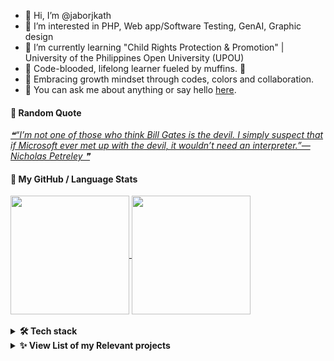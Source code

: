 - 👋 Hi, I’m @jaborjkath
- 👀 I’m interested in PHP, Web app/Software Testing, GenAI, Graphic design
- 🌱 I’m currently learning "Child Rights Protection & Promotion" | University of the Philippines Open University (UPOU) 
- 🍊 Code-blooded, lifelong learner fueled by muffins. 🧁
- 💞️ Embracing growth mindset through codes, colors and collaboration.
- 💬 You can ask me about anything or say hello [here](https://github.com/jaborjkath/jaborjkath/issues).

#### 📑 Random Quote
<a href="https://github.com/marketplace/actions/quote-readme">
<!--STARTS_HERE_QUOTE_README-->
<i>❝“I’m not one of those who think Bill Gates is the devil.  I simply suspect that if Microsoft ever met up with the devil, it wouldn’t need an interpreter.”— Nicholas Petreley   ❞</i>
<!--ENDS_HERE_QUOTE_README-->
</a>

#### 🚀 My GitHub / Language Stats
<a href="https://github.com/jaborjkath/github-readme-stats">
  <img height=190 align="center" src="https://github-readme-stats.vercel.app/api?username=jaborjkath&include_all_commits=true&show=prs_merged_percentage&show_icons=true&rank_icon=github&hide=stars&theme=catppuccin_latte" />
</a>
<a href="https://github.com/jaborjkath/convoychat">
  <img height=190 align="center" src="https://github-readme-stats.vercel.app/api/top-langs?username=jaborjkath&layout=compact&langs_count=12&include_all_commits=true&theme=ambient_gradient" />
<br></a>

<br>
<details>
   <summary><b>🛠️ Tech stack</b></summary>
  <p style="visibility: hidden">

| 📂 **Group** | 💻 **Technologies** |
| - | - | 
| **Core** | [![HTML](https://img.shields.io/static/v1?label=&message=HTML&color=F16529&logo=html5&logoColor=FFFFFF)](https://www.w3schools.com/html/) [![PHP](https://img.shields.io/static/v1?label=&message=PHP&color=777BB3&logo=php&logoColor=FFFFFF)](https://www.php.net) [![BOOTSTRAP](https://img.shields.io/static/v1?label=&message=Bootstrap&color=553C7B&logo=bootstrap&logoColor=FFFFFF)](https://getbootstrap.com/) [![MYSQL](https://img.shields.io/static/v1?label=&message=MySQL&color=00758f&logo=mysql&logoColor=FFFFFF)](https://www.mysql.com/) [![JavaScript](https://img.shields.io/static/v1?label=&message=JavaScript&color=F0DB4F&logo=javascript&logoColor=FFFFFF)](https://www.w3schools.com/js/default.asp) [![jQuery](https://img.shields.io/static/v1?label=&message=jQuery&color=0868AC&logo=jquery&logoColor=FFFFFF)](https://jquery.com/) [![OOP](https://img.shields.io/static/v1?label=&message=OOP&color=04aa6d&logo=oop&logoColor=FFFFFF)](https://www.w3schools.com/php/php_oop_what_is.asp) | 
| **DevOps** | [![JIRA](https://img.shields.io/static/v1?label=&message=Jira&color=1167de&logo=jira&logoColor=FFFFFF)](https://www.atlassian.com/software/jira) [![BITBUCKET](https://img.shields.io/static/v1?label=&message=Bitbucket&color=2580f7&logo=bitbucket&logoColor=FFFFFF)](https://bitbucket.org/) [![SLACK](https://img.shields.io/static/v1?label=&message=Slack&color=e4ae33&logo=slack&logoColor=FFFFFF)](https://slack.com/) [![GIT](https://img.shields.io/static/v1?label=&message=Git&color=e84d2f&logo=git&logoColor=FFFFFF)](https://git-scm.com/) [![GITLAB](https://img.shields.io/static/v1?label=&message=GitLab&color=f46a25&logo=gitlab&logoColor=FFFFFF)](https://about.gitlab.com/) [![GITHUB](https://img.shields.io/static/v1?label=&message=GitHub&color=000000&logo=github&logoColor=FFFFFF)](https://github.com/) | 
| **RDBMS** | [![MYSQL](https://img.shields.io/static/v1?label=&message=MySQL&color=00758f&logo=mysql&logoColor=FFFFFF)](https://www.mysql.com/) [![SQLYOG](https://img.shields.io/static/v1?label=&message=SQLyog&color=5a94e4&logo=sqlyog&logoColor=FFFFFF)](https://sqlyog.en.softonic.com/download) |
| **Framework** | [![ZEND](https://img.shields.io/static/v1?label=&message=Zend%20Framework&color=68b604&logo=zend&logoColor=FFFFFF)](http://www.phpprogram.net/frameworks-in-php/zend-framework/) [![SEAGULL](https://img.shields.io/static/v1?label=&message=Seagull%20Framework&color=5a94e4&logo=seagull-php-framework&logoColor=FFFFFF)](http://www.phpprogram.net/frameworks-in-php/seagull-php-framework/) | 
| **PaaS** | [![VERCEL](https://img.shields.io/static/v1?label=&message=Vercel&color=000000&logo=vercel&logoColor=FFFFFF)](https://vercel.com/) | 
| **IDE** | [![EASYECLIPSE](https://img.shields.io/static/v1?label=&message=EasyEclipse%20for%20PHP&color=8f96c2&logo=eclipse&logoColor=FFFFFF)](https://easyeclipse.org/site-1.0.2/distributions/php.html) [![DEV-C++](https://img.shields.io/static/v1?label=&message=Dev-C%2B%2B&color=0d6dce&logo=dev-c%2B%2B&logoColor=FFFFFF)](https://www.bloodshed.net/)  | 
| **Editors** | [![VSCODE](https://img.shields.io/static/v1?label=&message=Visual%20Studio%20Code&color=0873b3&logo=visualstudiocode&logoColor=FFFFFF)](https://code.visualstudio.com/) [![SOURCETREE](https://img.shields.io/static/v1?label=&message=Sourcetree&color=2a86fe&logo=sourcetree&logoColor=FFFFFF)](https://www.sourcetreeapp.com/) [![NOTEPAD++](https://img.shields.io/static/v1?label=&message=Notepad%2B%2B&color=78d487&logo=notepad%2B%2B&logoColor=FFFFFF)](https://notepad-plus-plus.org/) [![GITKRAKEN](https://img.shields.io/static/v1?label=&message=GitKraken&color=137f76&logo=gitkraken&logoColor=FFFFFF)](https://www.gitkraken.com/)|
| **Software Testing** | [![MANUALTESTING](https://img.shields.io/static/v1?label=&message=Manual%20Testing&color=f29111&logo=manualtesting&logoColor=FFFFFF)](https://www.geeksforgeeks.org/software-testing-manual-testing/) [![SELENIUMIDE](https://img.shields.io/static/v1?label=&message=Selenium%20IDE&color=19468d&logo=selenium&logoColor=FFFFFF)](https://www.selenium.dev/selenium-ide/docs/en/introduction/getting-started) | 
| **CMS** | [![MEDIAWIKI](https://img.shields.io/static/v1?label=&message=MediaWiki&color=fd684d&logo=mediawiki&logoColor=FFFFFF)](https://www.mediawiki.org/wiki/MediaWiki) [![WORDPRESS](https://img.shields.io/static/v1?label=&message=WordPress&color=1e8cbe&logo=wordpress&logoColor=FFFFFF)](https://wordpress.com/) [![JOOMLA!](https://img.shields.io/static/v1?label=&message=Joomla!&color=eda442&logo=joomla&logoColor=FFFFFF)](https://www.joomla.org/) | 
| **CRM** | [![VTIGER](https://img.shields.io/static/v1?label=&message=vTiger&color=1262da&logo=vtiger&logoColor=FFFFFF)](https://www.vtiger.com/) | 
| **Typesetting** | [![LATEX](https://img.shields.io/static/v1?label=&message=LaTeX&color=008080&logo=latex&logoColor=FFFFFF)](https://www.latex-project.org/) [![OVERLEAF](https://img.shields.io/static/v1?label=&message=Overleaf&color=449d45&logo=overleaf&logoColor=FFFFFF)](https://www.overleaf.com/)| 
| **Graphic Design** | [![Canva](https://img.shields.io/static/v1?label=&message=Canva&color=016FB6&logo=canva&logoColor=FFFFFF)](https://www.canva.com/join/maternal-grained-gadgets) |
| **UX/UI Design** | [![Figma](https://img.shields.io/static/v1?label=&message=Figma&color=ff7262&logo=figma&logoColor=FFFFFF)](https://www.figma.com/) |
| **Blog, Microblog** | [![WORDPRESS](https://img.shields.io/static/v1?label=&message=WordPress&color=1e8cbe&logo=wordpress&logoColor=FFFFFF)](https://wordpress.com/) [![GOODREADS](https://img.shields.io/static/v1?label=&message=Goodreads&color=ffc0af&logo=goodreads&logoColor=FFFFFF)](https://www.goodreads.com/) [![INSTAGRAM](https://img.shields.io/static/v1?label=&message=Instagram&color=7754c9&logo=instagram&logoColor=FFFFFF)](https://instagram.com/) [![FACEBOOK](https://img.shields.io/static/v1?label=&message=Facebook&color=0866ff&logo=facebook&logoColor=FFFFFF)](https://www.facebook.com/)|
| **Productivity** | [![NOTION](https://img.shields.io/static/v1?label=&message=Notion&color=000000&logo=notion&logoColor=FFFFFF)](https://www.notion.so/) [![GOOGLECALENDAR](https://img.shields.io/static/v1?label=&message=Google%20Calendar&color=fbbc04&logo=googlecalendar&logoColor=FFFFFF)](https://calendar.google.com/) [![SLACK](https://img.shields.io/static/v1?label=&message=Slack&color=df1c59&logo=slack&logoColor=FFFFFF)](https://slack.com/)|
| **Learning** | [![COURSERA](https://img.shields.io/static/v1?label=&message=Coursera&color=0056d2&logo=coursera&logoColor=FFFFFF)](https://www.coursera.org) [![SKILLSHARE](https://img.shields.io/static/v1?label=&message=SkillShare&color=000000&logo=skillshare&logoColor=FFFFFF)](https://skl.sh/3KrgcrL) [![UPOUMODeL](https://img.shields.io/static/v1?label=&message=UPOU%20MODeL&color=7b1113&logo=upoumodel&logoColor=FFFFFF)](https://model.upou.edu.ph) [![DEVONRODRIGUEZARTCOURSES](https://img.shields.io/static/v1?label=&message=Devon%20Rodriguez%20Art%20Courses&color=000000&logo=devonrodriguezartcourses&logoColor=FFFFFF)](https://courses.devonrodriguezart.com/portraitdrawing/6uap2) [![DRAWAWESOME](https://img.shields.io/static/v1?label=&message=DrawAwesome&color=8f96c2&logo=drawawesome&logoColor=000000)](https://www.drawawesome.com) |
| **Misc** | [![GITBASH](https://img.shields.io/static/v1?label=&message=Git%20Bash&color=0866ff&logo=gitbash&logoColor=FFFFFF)](https://www.atlassian.com/git/tutorials/git-bash) [![GeminiAI](https://img.shields.io/static/v1?label=&message=Gemini%20AI&color=747add&logo=gemini&logoColor=FFFFFF)](https://gemini.google.com/app) [![Gen AI](https://img.shields.io/static/v1?label=&message=Gen%20AI&color=74AA9C&logo=genai&logoColor=FFFFFF)](https://coursera.org/share/05d9dcafa5c7ca67a9a4b2d47b07ecbd)|

To view a list of my projects using these technologies, you can check **[➡️ Full Tech Stack & Projects](https://github.com/jaborjkath/jaborjkath/blob/main/TECH-STACK.md)**
</p>
   <br>
</details>


<!---
jaborjkath/jaborjkath is a ✨ special ✨ repository because its `README.md` (this file) appears on your GitHub profile.
You can click the Preview link to take a look at your changes.
--->

<details>
   <summary><b>✨ View List of my Relevant projects</b></summary>
  <p>

<!-- START OF PROFILE STACK, DO NOT REMOVE -->
| 💻 **Technology** | 🚀 **Projects** |
| - | - |
| [![HTML](https://img.shields.io/static/v1?label=&message=HTML&color=F16529&logo=html5&logoColor=FFFFFF)](https://www.w3schools.com/html/) | [![timeclock-namesearch](https://img.shields.io/static/v1?label=&message=timeclock-namesearch&color=000605&logo=github&logoColor=FFFFFF&labelColor=000605)](https://github.com/jaborjkath/timeclock-namesearch) [![webportfolio](https://img.shields.io/static/v1?label=&message=webportfolio&color=000605&logo=github&logoColor=FFFFFF&labelColor=000605)](https://github.com/jaborjkath/webportfolio) |
| [![PHP](https://img.shields.io/static/v1?label=&message=PHP&color=777BB3&logo=php&logoColor=FFFFFF)](https://www.php.net/) | [![timeclock](https://img.shields.io/static/v1?label=&message=timeclock&color=000605&logo=github&logoColor=FFFFFF&labelColor=000605)](https://github.com/jaborjkath/timeclock) [![timeclock-namesearch](https://img.shields.io/static/v1?label=&message=timeclock-namesearch&color=000605&logo=github&logoColor=FFFFFF&labelColor=000605)](https://github.com/jaborjkath/timeclock-namesearch) |
| [![JavaScript](https://img.shields.io/static/v1?label=&message=JavaScript&color=F0DB4F&logo=javascript&logoColor=FFFFFF)](https://www.w3schools.com/js/default.asp) | [![hello-open-source](https://img.shields.io/static/v1?label=&message=hello-open-source&color=000605&logo=github&logoColor=FFFFFF&labelColor=000605)](https://github.com/jaborjkath/hello-open-source) [![timeclock](https://img.shields.io/static/v1?label=&message=timeclock&color=000605&logo=github&logoColor=FFFFFF&labelColor=000605)](https://github.com/jaborjkath/timeclock) [![timeclock-namesearch](https://img.shields.io/static/v1?label=&message=timeclock-namesearch&color=000605&logo=github&logoColor=FFFFFF&labelColor=000605)](https://github.com/jaborjkath/timeclock-namesearch) |
| [![jQuery](https://img.shields.io/static/v1?label=&message=jQuery&color=0868AC&logo=jquery&logoColor=FFFFFF)](https://jquery.com/) | [![timeclock-namesearch](https://img.shields.io/static/v1?label=&message=timeclock-namesearch&color=000605&logo=github&logoColor=FFFFFF&labelColor=000605)](https://github.com/jaborjkath/timeclock-namesearch) [![timeclock](https://img.shields.io/static/v1?label=&message=timeclock&color=000605&logo=github&logoColor=FFFFFF&labelColor=000605)](https://github.com/jaborjkath/timeclock) |
| [![Vercel](https://img.shields.io/static/v1?label=&message=Vercel&color=000000&logo=vercel&logoColor=FFFFFF)](https://vercel.com/) | [![webportfolio](https://img.shields.io/static/v1?label=&message=webportfolio&color=000605&logo=github&logoColor=FFFFFF&labelColor=000605)](https://github.com/jaborjkath/webportfolio) [![nextjs-boilerplate](https://img.shields.io/static/v1?label=&message=nextjs-boilerplate&color=000605&logo=github&logoColor=FFFFFF&labelColor=000605)](https://github.com/jaborjkath/nextjs-boilerplate) |
| [![Java](https://img.shields.io/static/v1?label=&message=Java&color=5382a1&logo=java&logoColor=FFFFFF)](https://www.java.com/) | [![seleniumproj](https://img.shields.io/static/v1?label=&message=seleniumproj&color=000605&logo=github&logoColor=FFFFFF&labelColor=000605)](https://github.com/jaborjkath/seleniumproj) |
| [![Gen AI](https://img.shields.io/static/v1?label=&message=Gen%20AI&color=74AA9C&logo=genai&logoColor=FFFFFF)](https://coursera.org/share/05d9dcafa5c7ca67a9a4b2d47b07ecbd) | [![eclinic-scheduler](https://img.shields.io/static/v1?label=&message=eclinic-scheduler&color=000605&logo=github&logoColor=FFFFFF&labelColor=000605)](https://github.com/jaborjkath/eclinic-scheduler) |
| [![Figma](https://img.shields.io/static/v1?label=&message=Figma&color=ff7262&logo=figma&logoColor=FFFFFF)](https://www.figma.com/) | [![little-lemon-app](https://img.shields.io/static/v1?label=&message=little-lemon-app&color=000605&logo=github&logoColor=FFFFFF&labelColor=000605)](https://github.com/jaborjkath/little-lemon-app) |
| [![Canva](https://img.shields.io/static/v1?label=&message=Canva&color=016FB6&logo=canva&logoColor=FFFFFF)](https://www.canva.com/) | [![canva-digiprod-set](https://img.shields.io/static/v1?label=&message=canva-digiprod-set&color=000605&logo=github&logoColor=FFFFFF&labelColor=000605)](https://github.com/jaborjkath/canva-digiprod-set) |
<!-- END OF PROFILE STACK, DO NOT REMOVE -->

</p>
   <br>
</details>